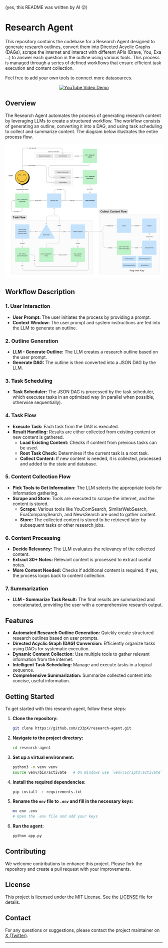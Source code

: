 (yes, this README was written by AI 😛)

# Research Agent

This repository contains the codebase for a Research Agent designed to generate research outlines, convert them into Directed Acyclic Graphs (DAGs), scrape the internet and interact with different APIs (Brave, You, Exa ...) to answer each question in the outline using various tools. This process is managed through a series of defined workflows that ensure efficient task execution and content collection.

Feel free to add your own tools to connect more datasources.

<div align="center">
  <a href="https://youtu.be/p_OGO7mT5_4">
    <img src="https://img.youtube.com/vi/p_OGO7mT5_4/maxresdefault.jpg" alt="YouTube Video Demo">
  </a>
</div>

## Overview

The Research Agent automates the process of generating research content by leveraging LLMs to create a structured workflow. The workflow consists of generating an outline, converting it into a DAG, and using task scheduling to collect and summarize content. The diagram below illustrates the entire process flow.

![Research Agent Workflow](images/research-agent-v2.png)

## Workflow Description

### 1. User Interaction

- **User Prompt:** The user initiates the process by providing a prompt.
- **Context Window:** The user prompt and system instructions are fed into the LLM to generate an outline.

### 2. Outline Generation

- **LLM - Generate Outline:** The LLM creates a research outline based on the user prompt.
- **Generate DAG:** The outline is then converted into a JSON DAG by the LLM.

### 3. Task Scheduling

- **Task Scheduler:** The JSON DAG is processed by the task scheduler, which executes tasks in an optimized way (in parallel when possible, otherwise sequentially).

### 4. Task Flow

- **Execute Task:** Each task from the DAG is executed.
- **Result Handling:** Results are either collected from existing content or new content is gathered.
  - **Load Existing Content:** Checks if content from previous tasks can be used.
  - **Root Task Check:** Determines if the current task is a root task.
  - **Collect Content:** If new content is needed, it is collected, processed and added to the state and database.

### 5. Content Collection Flow

- **Pick Tools to Get Information:** The LLM selects the appropriate tools for information gathering.
- **Scrape and Store:** Tools are executed to scrape the internet, and the content is stored.
  - **Scrape:** Various tools like YouComSearch, SimilarWebSearch, ExaCompanySearch, and NewsSearch are used to gather content.
  - **Store:** The collected content is stored to be retrieved later by subsequent tasks or other research jobs.

### 6. Content Processing

- **Decide Relevancy:** The LLM evaluates the relevancy of the collected content.
- **Extract 30+ Notes:** Relevant content is processed to extract useful notes.
- **More Content Needed:** Checks if additional content is required. If yes, the process loops back to content collection.

### 7. Summarization

- **LLM - Summarize Task Result:** The final results are summarized and concatenated, providing the user with a comprehensive research output.

## Features

- **Automated Research Outline Generation:** Quickly create structured research outlines based on user prompts.
- **Directed Acyclic Graph (DAG) Conversion:** Efficiently organize tasks using DAGs for systematic execution.
- **Dynamic Content Collection:** Use multiple tools to gather relevant information from the internet.
- **Intelligent Task Scheduling:** Manage and execute tasks in a logical sequence.
- **Comprehensive Summarization:** Summarize collected content into concise, useful information.

## Getting Started

To get started with this research agent, follow these steps:

1. **Clone the repository:**

   ```bash
   git clone https://github.com/z33pX/research-agent.git
   ```

2. **Navigate to the project directory:**

   ```bash
   cd research-agent
   ```

3. **Set up a virtual environment:**

   ```bash
   python3 -m venv venv
   source venv/bin/activate   # On Windows use `venv\Scripts\activate`
   ```

4. **Install the required dependencies:**

   ```bash
   pip install -r requirements.txt
   ```

5. **Rename the `env` file to `.env` and fill in the necessary keys:**

   ```bash
   mv env .env
   # Open the .env file and add your keys
   ```

6. **Run the agent:**
   ```bash
   python app.py
   ```

## Contributing

We welcome contributions to enhance this project. Please fork the repository and create a pull request with your improvements.

## License

This project is licensed under the MIT License. See the [LICENSE](https://opensource.org/license/mit) file for details.

## Contact

For any questions or suggestions, please contact the project maintainer on [X (Twitter)](https://x.com/dan_schoenbohm).

---
